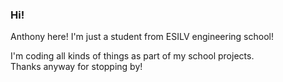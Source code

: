 ### Hi! 
Anthony here!
I'm just a student from ESILV engineering school! 

I'm coding all kinds of things as part of my school projects.  
Thanks anyway for stopping by!
